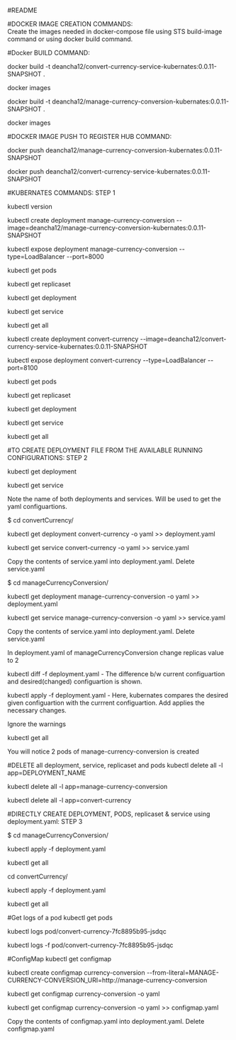 #README

#DOCKER IMAGE CREATION COMMANDS:  
Create the images needed in docker-compose file using STS build-image command or using docker build command.

#Docker BUILD COMMAND:

docker build -t deancha12/convert-currency-service-kubernates:0.0.11-SNAPSHOT .

docker images

docker build -t deancha12/manage-currency-conversion-kubernates:0.0.11-SNAPSHOT .

docker images

#DOCKER IMAGE PUSH TO REGISTER HUB COMMAND:

docker push deancha12/manage-currency-conversion-kubernates:0.0.11-SNAPSHOT

docker push deancha12/convert-currency-service-kubernates:0.0.11-SNAPSHOT

#KUBERNATES COMMANDS: STEP 1

kubectl version

kubectl create deployment manage-currency-conversion --image=deancha12/manage-currency-conversion-kubernates:0.0.11-SNAPSHOT

kubectl expose deployment manage-currency-conversion --type=LoadBalancer --port=8000

kubectl get pods

kubectl get replicaset

kubectl get deployment

kubectl get service

kubectl get all

kubectl create deployment convert-currency --image=deancha12/convert-currency-service-kubernates:0.0.11-SNAPSHOT

kubectl expose deployment convert-currency --type=LoadBalancer --port=8100

kubectl get pods

kubectl get replicaset

kubectl get deployment

kubectl get service

kubectl get all


#TO CREATE DEPLOYMENT FILE FROM THE AVAILABLE RUNNING CONFIGURATIONS: STEP 2

kubectl get deployment

kubectl get service

Note the name of both deployments and services. Will be used to get the yaml configuartions.

$ cd convertCurrency/

kubectl get deployment convert-currency -o yaml >> deployment.yaml

kubectl get service convert-currency -o yaml >> service.yaml

Copy the contents of service.yaml into deployment.yaml. Delete service.yaml

$ cd manageCurrencyConversion/

kubectl get deployment manage-currency-conversion -o yaml >> deployment.yaml

kubectl get service manage-currency-conversion -o yaml >> service.yaml

Copy the contents of service.yaml into deployment.yaml. Delete service.yaml

In deployment.yaml of manageCurrencyConversion change replicas value to 2

kubectl diff -f deployment.yaml - The difference b/w current configuartion and desired(changed) configuartion is shown.

kubectl apply -f deployment.yaml  - Here, kubernates compares the desired given configuartion with the currrent configuartion. 
									Add applies the necessary changes.

Ignore the warnings

kubectl get all

You will notice 2 pods of manage-currency-conversion is created


#DELETE all deployment, service, replicaset and pods
kubectl delete all -l app=DEPLOYMENT_NAME

kubectl delete all -l app=manage-currency-conversion

kubectl delete all -l app=convert-currency


#DIRECTLY CREATE DEPLOYMENT, PODS, replicaset & service using deployment.yaml: STEP 3

$ cd manageCurrencyConversion/

kubectl apply -f deployment.yaml

kubectl get all

cd convertCurrency/

kubectl apply -f deployment.yaml

kubectl get all


#Get logs of a pod
kubectl get pods

kubectl logs  pod/convert-currency-7fc8895b95-jsdqc

kubectl logs  -f pod/convert-currency-7fc8895b95-jsdqc

#ConfigMap
kubectl get configmap

kubectl create configmap currency-conversion --from-literal=MANAGE-CURRENCY-CONVERSION_URI=http://manage-currency-conversion

kubectl get configmap currency-conversion -o yaml

kubectl get configmap currency-conversion -o yaml >>  configmap.yaml

Copy the contents of configmap.yaml into deployment.yaml. Delete configmap.yaml

